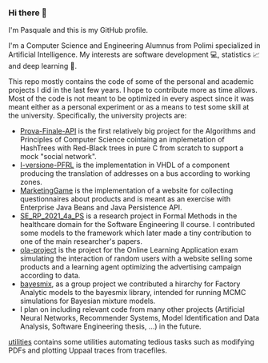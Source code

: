 ### Hi there 👋
I'm Pasquale and this is my GitHub profile. 

I'm a Computer Science and Engineering Alumnus from Polimi specialized in Artificial Intelligence. My interests are software development :computer:, statistics :chart_with_upwards_trend: and deep learning :brain:.

This repo mostly contains the code of some of the personal and academic projects I did in the last few years. I hope to contribute more as time allows.
Most of the code is not meant to be optimized in every aspect since it was meant either as a personal experiment or as a means to test some skill at the university.
Specifically, the university projects are:
* [Prova-Finale-API](https://github.com/passcar99/Prova-Finale-API) is the first relatively big project for the Algorithms and Principles of Computer Science cointaing an implemetation of HashTrees with Red-Black trees in pure C from scratch to support a mock "social network".
* [I-versione-PFRL](https://github.com/passcar99/I-versione-PFRL) is the implementation in VHDL of a component producing the translation of addresses on a bus according to working zones.
* [MarketingGame](https://github.com/passcar99/MarketingGame) is the implementation of a website for collecting questionnaires about products and is meant as an exercise with Enterprise Java Beans and Java Persistence API.
* [SE_RP_2021_4a_PS](https://github.com/LesLivia/SE_RP_2021_4a_PS) is a research project in Formal Methods in the healthcare domain for the Software Engineering II course. I contributed some models to the framework which later made a tiny contribution to one of the main researcher's papers.
* [ola-project](https://github.com/passcar99/ola-project) is the project for the Online Learning Application exam simulating the interaction of random users with a website selling some products and a learning agent optimizing the advertising campaign according to data.
* [bayesmix](https://github.com/giacomodecarlo/bayesmix), as a group project we contributed a hirarchy for Factory Analytic models to the bayesmix library, intended for running MCMC simulations for  Bayesian mixture models.
* I plan on including relevant code from many other projects (Artificial Neural Networks, Recommender Systems, Model Identification and Data Analysis, Software Engineering thesis, ...) in the future.

[utilities](https://github.com/passcar99/utilities) contains some utilities automating tedious tasks such as modifying PDFs and plotting Uppaal traces from tracefiles.
<!--
**passcar99/passcar99** is a ✨ _special_ ✨ repository because its `README.md` (this file) appears on your GitHub profile.

Here are some ideas to get you started:

- 🔭 I’m currently working on ...
- 🌱 I’m currently learning ...
- 👯 I’m looking to collaborate on ...
- 🤔 I’m looking for help with ...
- 💬 Ask me about ...
- 📫 How to reach me: ...
- 😄 Pronouns: ...
- ⚡ Fun fact: ...
-->

